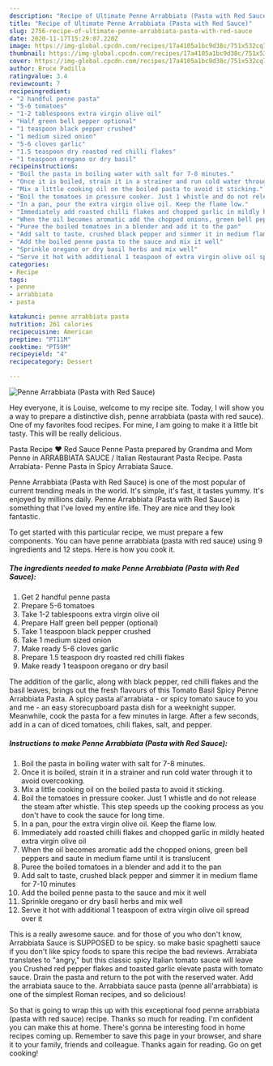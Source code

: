 ```yaml
---
description: "Recipe of Ultimate Penne Arrabbiata (Pasta with Red Sauce)"
title: "Recipe of Ultimate Penne Arrabbiata (Pasta with Red Sauce)"
slug: 2756-recipe-of-ultimate-penne-arrabbiata-pasta-with-red-sauce
date: 2020-11-17T15:29:07.220Z
image: https://img-global.cpcdn.com/recipes/17a4105a1bc9d38c/751x532cq70/penne-arrabbiata-pasta-with-red-sauce-recipe-main-photo.jpg
thumbnail: https://img-global.cpcdn.com/recipes/17a4105a1bc9d38c/751x532cq70/penne-arrabbiata-pasta-with-red-sauce-recipe-main-photo.jpg
cover: https://img-global.cpcdn.com/recipes/17a4105a1bc9d38c/751x532cq70/penne-arrabbiata-pasta-with-red-sauce-recipe-main-photo.jpg
author: Bruce Padilla
ratingvalue: 3.4
reviewcount: 7
recipeingredient:
- "2 handful penne pasta"
- "5-6 tomatoes"
- "1-2 tablespoons extra virgin olive oil"
- "Half green bell pepper optional"
- "1 teaspoon black pepper crushed"
- "1 medium sized onion"
- "5-6 cloves garlic"
- "1.5 teaspoon dry roasted red chilli flakes"
- "1 teaspoon oregano or dry basil"
recipeinstructions:
- "Boil the pasta in boiling water with salt for 7-8 minutes."
- "Once it is boiled, strain it in a strainer and run cold water through it to avoid overcooking."
- "Mix a little cooking oil on the boiled pasta to avoid it sticking."
- "Boil the tomatoes in pressure cooker. Just 1 whistle and do not release the steam after whistle. This step speeds up the cooking process as you don&#39;t have to cook the sauce for long time."
- "In a pan, pour the extra virgin olive oil. Keep the flame low."
- "Immediately add roasted chilli flakes and chopped garlic in mildly heated extra virgin olive oil"
- "When the oil becomes aromatic add the chopped onions, green bell peppers and saute in medium flame until it is translucent"
- "Puree the boiled tomatoes in a blender and add it to the pan"
- "Add salt to taste, crushed black pepper and simmer it in medium flame for 7-10 minutes"
- "Add the boiled penne pasta to the sauce and mix it well"
- "Sprinkle oregano or dry basil herbs and mix well"
- "Serve it hot with additional 1 teaspoon of extra virgin olive oil spread over it"
categories:
- Recipe
tags:
- penne
- arrabbiata
- pasta

katakunci: penne arrabbiata pasta 
nutrition: 261 calories
recipecuisine: American
preptime: "PT11M"
cooktime: "PT59M"
recipeyield: "4"
recipecategory: Dessert

---
```



![Penne Arrabbiata (Pasta with Red Sauce)](https://img-global.cpcdn.com/recipes/17a4105a1bc9d38c/751x532cq70/penne-arrabbiata-pasta-with-red-sauce-recipe-main-photo.jpg)

Hey everyone, it is Louise, welcome to my recipe site. Today, I will show you a way to prepare a distinctive dish, penne arrabbiata (pasta with red sauce). One of my favorites food recipes. For mine, I am going to make it a little bit tasty. This will be really delicious.

Pasta Recipe ❤ Red Sauce Penne Pasta prepared by Grandma and Mom Penne in ARRABBIATA SAUCE / Italian Restaurant Pasta Recipe. Pasta Arrabiata- Penne Pasta in Spicy Arrabiata Sauce.

Penne Arrabbiata (Pasta with Red Sauce) is one of the most popular of current trending meals in the world. It's simple, it's fast, it tastes yummy. It's enjoyed by millions daily. Penne Arrabbiata (Pasta with Red Sauce) is something that I've loved my entire life. They are nice and they look fantastic.


To get started with this particular recipe, we must prepare a few components. You can have penne arrabbiata (pasta with red sauce) using 9 ingredients and 12 steps. Here is how you cook it.

<!--inarticleads1-->

##### The ingredients needed to make Penne Arrabbiata (Pasta with Red Sauce):

1. Get 2 handful penne pasta
1. Prepare 5-6 tomatoes
1. Take 1-2 tablespoons extra virgin olive oil
1. Prepare Half green bell pepper (optional)
1. Take 1 teaspoon black pepper crushed
1. Take 1 medium sized onion
1. Make ready 5-6 cloves garlic
1. Prepare 1.5 teaspoon dry roasted red chilli flakes
1. Make ready 1 teaspoon oregano or dry basil


The addition of the garlic, along with black pepper, red chilli flakes and the basil leaves, brings out the fresh flavours of this Tomato Basil Spicy Penne Arrabbiata Pasta. A spicy pasta al&#39;arrabiata - or spicy tomato sauce to you and me - an easy storecupboard pasta dish for a weeknight supper. Meanwhile, cook the pasta for a few minutes in large. After a few seconds, add in a can of diced tomatoes, chili flakes, salt, and pepper. 

<!--inarticleads2-->

##### Instructions to make Penne Arrabbiata (Pasta with Red Sauce):

1. Boil the pasta in boiling water with salt for 7-8 minutes.
1. Once it is boiled, strain it in a strainer and run cold water through it to avoid overcooking.
1. Mix a little cooking oil on the boiled pasta to avoid it sticking.
1. Boil the tomatoes in pressure cooker. Just 1 whistle and do not release the steam after whistle. This step speeds up the cooking process as you don&#39;t have to cook the sauce for long time.
1. In a pan, pour the extra virgin olive oil. Keep the flame low.
1. Immediately add roasted chilli flakes and chopped garlic in mildly heated extra virgin olive oil
1. When the oil becomes aromatic add the chopped onions, green bell peppers and saute in medium flame until it is translucent
1. Puree the boiled tomatoes in a blender and add it to the pan
1. Add salt to taste, crushed black pepper and simmer it in medium flame for 7-10 minutes
1. Add the boiled penne pasta to the sauce and mix it well
1. Sprinkle oregano or dry basil herbs and mix well
1. Serve it hot with additional 1 teaspoon of extra virgin olive oil spread over it


This is a really awesome sauce. and for those of you who don&#39;t know, Arrabbiata Sauce is SUPPOSED to be spicy. so make basic spaghetti sauce if you don&#39;t like spicy foods to spare this recipe the bad reviews. Arrabiata translates to &#34;angry,&#34; but this classic spicy Italian tomato sauce will leave you Crushed red pepper flakes and toasted garlic elevate pasta with tomato sauce. Drain the pasta and return to the pot with the reserved water. Add the arrabiata sauce to the. Arrabbiata sauce pasta (penne all&#39;arrabbiata) is one of the simplest Roman recipes, and so delicious! 

So that is going to wrap this up with this exceptional food penne arrabbiata (pasta with red sauce) recipe. Thanks so much for reading. I'm confident you can make this at home. There's gonna be interesting food in home recipes coming up. Remember to save this page in your browser, and share it to your family, friends and colleague. Thanks again for reading. Go on get cooking!
